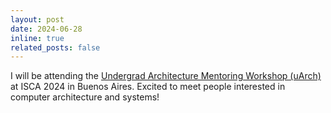 ```yaml
---
layout: post
date: 2024-06-28
inline: true
related_posts: false
---
```


I will be attending the [Undergrad Architecture Mentoring Workshop (uArch)](https://sites.google.com/view/6th-uarch) at ISCA 2024 in Buenos Aires. Excited to meet people interested in computer architecture and systems!